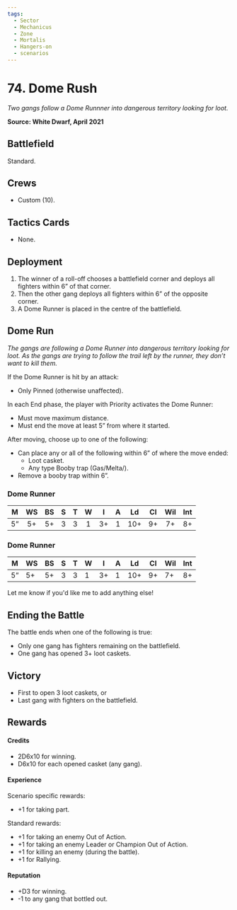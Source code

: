 ```yaml
---
tags:
  - Sector
  - Mechanicus
  - Zone
  - Mortalis
  - Hangers-on
  - scenarios
---
```


# 74. Dome Rush

_Two gangs follow a Dome Runnner into dangerous territory looking for loot._

**Source: White Dwarf, April 2021**

## Battlefield

Standard.

## Crews

- Custom (10).

## Tactics Cards

- None.

## Deployment

1. The winner of a roll-off chooses a battlefield corner and deploys all fighters within 6” of that corner.
2. Then the other gang deploys all fighters within 6” of the opposite corner.
3. A Dome Runner is placed in the centre of the battlefield.

## Dome Run

_The gangs are following a Dome Runner into dangerous territory looking for loot. As the gangs are trying to follow the trail left by the runner, they don’t want to kill them._

If the Dome Runner is hit by an attack:

- Only Pinned (otherwise unaffected).

In each End phase, the player with Priority activates the Dome Runner:

- Must move maximum distance.
- Must end the move at least 5” from where it started.

After moving, choose up to one of the following:

- Can place any or all of the following within 6” of where the move ended:
  - Loot casket.
  - Any type Booby trap (Gas/Melta/).
- Remove a booby trap within 6”.

<FighterCard>

### Dome Runner

|  M  | WS  | BS  |  S  |  T  |  W  |  I  |  A  | Ld  | Cl  | Wil | Int |
| :-: | :-: | :-: | :-: | :-: | :-: | :-: | :-: | :-: | :-: | :-: | --- |
| 5”  | 5+  | 5+  |  3  |  3  |  1  | 3+  |  1  | 10+ | 9+  | 7+  | 8+  |

</FighterCard>


### Dome Runner

| M | WS | BS | S | T | W | I | A | Ld | Cl | Wil | Int |
| --- | --- | --- | --- | --- | --- | --- | --- | --- | --- | --- | --- |
| 5” | 5+ | 5+ | 3 | 3 | 1 | 3+ | 1 | 10+ | 9+ | 7+ | 8+ |

Let me know if you'd like me to add anything else!

## Ending the Battle

The battle ends when one of the following is true:

- Only one gang has fighters remaining on the battlefield.
- One gang has opened 3+ loot caskets.

## Victory

- First to open 3 loot caskets, or
- Last gang with fighters on the battlefield.

## Rewards

#### Credits

- 2D6x10 for winning.
- D6x10 for each opened casket (any gang).

#### Experience

Scenario specific rewards:

- +1 for taking part.

Standard rewards:

- +1 for taking an enemy Out of Action.
- +1 for taking an enemy Leader or Champion Out of Action.
- +1 for killing an enemy (during the battle).
- +1 for Rallying.

#### Reputation

- +D3 for winning.
- -1 to any gang that bottled out.
